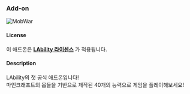 ### Add-on
![MobWar](https://user-images.githubusercontent.com/30228621/145704497-ee1ab8c1-725e-478f-bc11-7caa54d0a779.png)
#### License
이 애드온은 [**LAbility 라이센스**](https://github.com/MINUTE1084/LAbility/blob/master/LICENSE.md) 가 적용됩니다.

#### Description
LAbility의 첫 공식 애드온입니다!\
마인크래프트의 몹들을 기반으로 제작된 40개의 능력으로 게임을 플레이해보세요!
